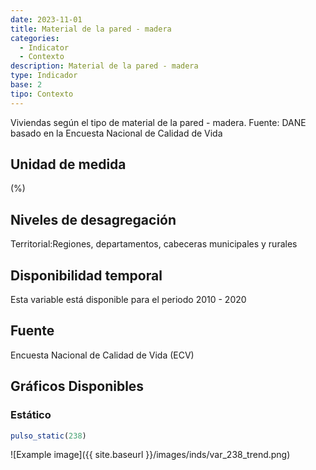 ```yaml
---
date: 2023-11-01
title: Material de la pared - madera
categories:
  - Indicator
  - Contexto
description: Material de la pared - madera
type: Indicador
base: 2
tipo: Contexto
--- 
```


Viviendas según el tipo de material de la pared - madera.
Fuente: DANE basado en la Encuesta Nacional de Calidad de Vida

## Unidad de medida
(%)

## Niveles de desagregación
Territorial:Regiones, departamentos, cabeceras municipales y rurales

## Disponibilidad temporal
Esta variable está disponible para el periodo 2010 - 2020

## Fuente
Encuesta Nacional de Calidad de Vida (ECV)

## Gráficos Disponibles

### Estático

``` R
pulso_static(238)
```

![Example image]({{ site.baseurl }}/images/inds/var_238_trend.png)